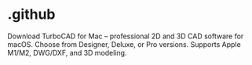 # .github
Download TurboCAD for Mac – professional 2D and 3D CAD software for macOS. Choose from Designer, Deluxe, or Pro versions. Supports Apple M1/M2, DWG/DXF, and 3D modeling.
